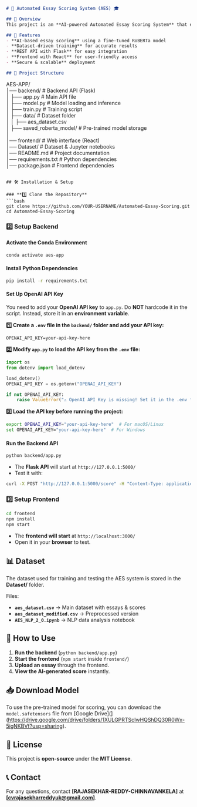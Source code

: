 

```md
# 📝 Automated Essay Scoring System (AES) 🎓

## 📌 Overview  
This project is an **AI-powered Automated Essay Scoring System** that evaluates and scores essays using **Natural Language Processing (NLP) and RoBERTa**. It helps educators and students by providing **automated, unbiased, and fast essay assessments**.

## 🚀 Features  
- **AI-based essay scoring** using a fine-tuned RoBERTa model  
- **Dataset-driven training** for accurate results  
- **REST API with Flask** for easy integration  
- **Frontend with React** for user-friendly access  
- **Secure & scalable** deployment  

## 📂 Project Structure  
```
AES-APP/  
│── backend/                  # Backend API (Flask)  
│   ├── app.py                # Main API file  
│   ├── model.py              # Model loading and inference  
│   ├── train.py              # Training script  
│   ├── data/                 # Dataset folder  
│   │   ├── aes_dataset.csv  
│   ├── saved_roberta_model/  # Pre-trained model storage  
│  
│── frontend/                 # Web interface (React)  
│── Dataset/                  # Dataset & Jupyter notebooks  
│── README.md                 # Project documentation  
│── requirements.txt          # Python dependencies  
│── package.json              # Frontend dependencies  
```

## 🛠️ Installation & Setup  

### **1️⃣ Clone the Repository**  
```bash
git clone https://github.com/YOUR-USERNAME/Automated-Essay-Scoring.git  
cd Automated-Essay-Scoring  
```

### **2️⃣ Setup Backend**  
#### **Activate the Conda Environment**  
```bash
conda activate aes-app  
```

#### **Install Python Dependencies**  
```bash
pip install -r requirements.txt  
```

#### **Set Up OpenAI API Key**  
You need to add your **OpenAI API key** to `app.py`. Do **NOT** hardcode it in the script. Instead, store it in an **environment variable**.  

**1️⃣ Create a `.env` file in the `backend/` folder and add your API key:**  
```env
OPENAI_API_KEY=your-api-key-here  
```

**2️⃣ Modify `app.py` to load the API key from the `.env` file:**  
```python
import os  
from dotenv import load_dotenv  

load_dotenv()  
OPENAI_API_KEY = os.getenv("OPENAI_API_KEY")  

if not OPENAI_API_KEY:  
    raise ValueError("⚠️ OpenAI API Key is missing! Set it in the .env file.")  
```

**3️⃣ Load the API key before running the project:**  
```bash
export OPENAI_API_KEY="your-api-key-here"  # For macOS/Linux  
set OPENAI_API_KEY="your-api-key-here"  # For Windows  
```

#### **Run the Backend API**  
```bash
python backend/app.py  
```
- The **Flask API** will start at `http://127.0.0.1:5000/`  
- Test it with:  
```bash
curl -X POST "http://127.0.0.1:5000/score" -H "Content-Type: application/json" -d '{"essay": "This is a test essay."}'  
```

### **3️⃣ Setup Frontend**  
```bash
cd frontend  
npm install  
npm start  
```
- The **frontend will start** at `http://localhost:3000/`  
- Open it in your **browser** to test.  

## 📊 Dataset  
The dataset used for training and testing the AES system is stored in the **Dataset/** folder.  

Files:  
- **`aes_dataset.csv`** → Main dataset with essays & scores  
- **`aes_dataset_modified.csv`** → Preprocessed version  
- **`AES_NLP_2_0.ipynb`** → NLP data analysis notebook  

## 🚀 How to Use  
1. **Run the backend** (`python backend/app.py`)  
2. **Start the frontend** (`npm start` inside `frontend/`)  
3. **Upload an essay** through the frontend.  
4. **View the AI-generated score** instantly.  

## 📥 Download Model  
To use the pre-trained model for scoring, you can download the `model.safetensors` file from [Google Drive](](https://drive.google.com/drive/folders/1XULGPRTScIwHQShDQ30R0Wx-5igNKBVf?usp=sharing).

## 📜 License  
This project is **open-source** under the **MIT License**.  

## 📞 Contact  
For any questions, contact **[RAJASEKHAR-REDDY-CHINNAVANKELA]** at **[cvrajasekharreddyuk@gmail.com]**.  




